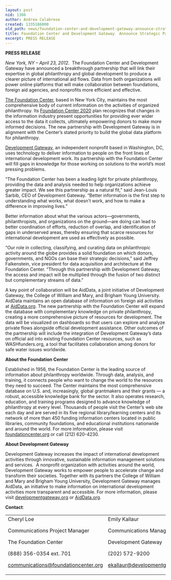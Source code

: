 ```yaml
---
layout: post
nid: 1366
author: Andrea Calabrese
created: 1335186000
old_path: news/foundation-center-and-development-gateway-announce-strategic-partnership
title: Foundation Center and Development Gateway  Announce Strategic Partnership
excerpt: PRESS RELEASE
---
```



**PRESS RELEASE**

*New York, NY – April 23, 2012*.  The Foundation Center and Development Gateway have announced a breakthrough partnership that will link their expertise in global philanthropy and global development to produce a clearer picture of international aid flows. Data from both organizations will power online platforms that will make collaboration between foundations, foreign aid agencies, and nonprofits more efficient and effective.

[The Foundation Center](http://foundationcenter.org/educationexcellence/), based in New York City, maintains the most comprehensive body of current information on the activities of organized philanthropy. Its [Foundation Center 2020](http://2020.foundationcenter.org/) plan recognizes that changes in the information industry present opportunities for providing ever wider access to the data it collects, ultimately empowering donors to make more informed decisions. The new partnership with Development Gateway is in alignment with the Center’s stated priority to build the global data platform for philanthropy.

[Development Gateway](/), an independent nonprofit based in Washington, DC, uses technology to deliver information to people on the front lines of international development work. Its partnership with the Foundation Center will fill gaps in knowledge for those working on solutions to the world’s most pressing problems.

“The Foundation Center has been a leading light for private philanthropy, providing the data and analysis needed to help organizations achieve greater impact. We see this partnership as a natural fit,” said Jean-Louis Sarbib, CEO of Development Gateway. “Better information is the first step to understanding what works, what doesn’t work, and how to make a difference in improving lives.”

Better information about what the various actors—governments, philanthropists, and organizations on the ground—are doing can lead to better coordination of efforts, reduction of overlap, and identification of gaps in underserved areas, thereby ensuring that scarce resources for international development are used as effectively as possible.

“Our role in collecting, classifying, and curating data on philanthropic activity around the globe provides a solid foundation on which donors, governments, and NGOs can base their strategic decisions,” said Jeffrey Falkenstein, vice president for data acquisition and architecture at the Foundation Center. “Through this partnership with Development Gateway, the access and impact will be multiplied through the fusion of two distinct but complementary streams of data.”

A key point of collaboration will be AidData, a joint initiative of Development Gateway, the College of William and Mary, and Brigham Young University. AidData maintains an open database of information on foreign aid activities at [AidData.org](http://www.aiddata.org/). The new partnership with the Foundation Center will expand the database with complementary knowledge on private philanthropy, creating a more comprehensive picture of resources for development. The data will be visualized on dashboards so that users can explore and analyze private flows alongside official development assistance. Other outcomes of the partnership will include the integration of Development Gateway’s data on official aid into existing Foundation Center resources, such as WASHfunders.org, a tool that facilitates collaboration among donors for safe water issues worldwide.

**About the Foundation Center**

Established in 1956, the Foundation Center is the leading source of information about philanthropy worldwide. Through data, analysis, and training, it connects people who want to change the world to the resources they need to succeed. The Center maintains the most comprehensive database on U.S. and, increasingly, global grantmakers and their grants — a robust, accessible knowledge bank for the sector. It also operates research, education, and training programs designed to advance knowledge of philanthropy at every level. Thousands of people visit the Center’s web site each day and are served in its five regional library/learning centers and its network of more than 450 funding information centers located in public libraries, community foundations, and educational institutions nationwide and around the world. For more information, please visit [foundationcenter.org](http://foundationcenter.org/) or call (212) 620-4230.

**About Development Gateway**

Development Gateway increases the impact of international development activities through innovative, sustainable information management solutions and services.  A nonprofit organization with activities around the world, Development Gateway works to empower people to accelerate change and transform their societies. Together with its partners the College of William and Mary and Brigham Young University, Development Gateway manages AidData, an initiative to make information on international development activities more transparent and accessible. For more information, please visit [developmentgateway.org](/) or [AidData.org](http://www.aiddata.org/).

**Contact**:

<table align="center" border="0" style="width:100%;"><tbody><tr><td>Cheryl Loe 

Communications Project Manager

The Foundation Center

(888) 356-0354 ext. 701

[communications@foundationcenter.org](mailto:communications@foundationcenter.org)

</td><td>Emily Kallaur

Communications Manager

Development Gateway

(202) 572-9200

[ekallaur@developmentgateway.org](mailto:ekallaur@developmentgateway.org)

</td></tr></tbody></table> 
